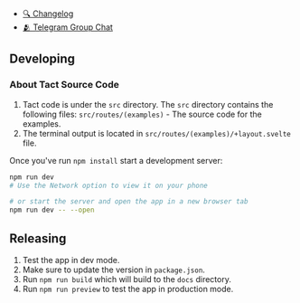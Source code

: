 - [🔍 Changelog](/CHANGELOG.md)
- [🫂 Telegram Group Chat](https://t.me/tactlang)

## Developing

### About Tact Source Code

1. Tact code is under the `src` directory. The `src` directory contains the following files: `src/routes/(examples)` - The source code for the examples.
2. The terminal output is located in `src/routes/(examples)/+layout.svelte` file.

Once you've run `npm install` start a development server:

```bash
npm run dev
# Use the Network option to view it on your phone

# or start the server and open the app in a new browser tab
npm run dev -- --open
```

## Releasing

1. Test the app in dev mode.
2. Make sure to update the version in `package.json`.
3. Run `npm run build` which will build to the `docs` directory.
4. Run `npm run preview` to test the app in production mode.
